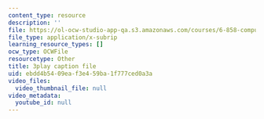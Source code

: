 ```yaml
---
content_type: resource
description: ''
file: https://ol-ocw-studio-app-qa.s3.amazonaws.com/courses/6-858-computer-systems-security-fall-2014/ebdd4b5409eaf3e459ba1f777ced0a3a_8PdnOZI7H5E.srt
file_type: application/x-subrip
learning_resource_types: []
ocw_type: OCWFile
resourcetype: Other
title: 3play caption file
uid: ebdd4b54-09ea-f3e4-59ba-1f777ced0a3a
video_files:
  video_thumbnail_file: null
video_metadata:
  youtube_id: null
---
```

